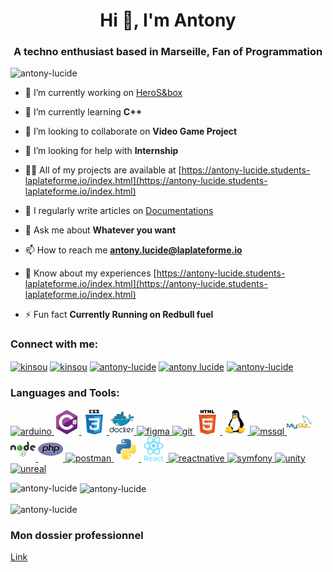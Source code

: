 <h1 align="center">Hi 👋, I'm Antony</h1>
<h3 align="center">A techno enthusiast based in Marseille, Fan of Programmation</h3>

<p align="left"> <img src="https://komarev.com/ghpvc/?username=antony-lucide&label=Profile%20views&color=0e75b6&style=flat" alt="antony-lucide" /> </p>

- 🔭 I’m currently working on [HeroS&box](NA)

- 🌱 I’m currently learning **C++**

- 👯 I’m looking to collaborate on **Video Game Project**

- 🤝 I’m looking for help with **Internship**

- 👨‍💻 All of my projects are available at [https://antony-lucide.students-laplateforme.io/index.html](https://antony-lucide.students-laplateforme.io/index.html)

- 📝 I regularly write articles on [Documentations](Documentations)

- 💬 Ask me about **Whatever you want**

- 📫 How to reach me **antony.lucide@laplateforme.io**

- 📄 Know about my experiences [https://antony-lucide.students-laplateforme.io/index.html](https://antony-lucide.students-laplateforme.io/index.html)

- ⚡ Fun fact **Currently Running on Redbull fuel**

<h3 align="left">Connect with me:</h3>
<p align="left">
<a href="https://codepen.io/kinsou" target="blank"><img align="center" src="https://raw.githubusercontent.com/rahuldkjain/github-profile-readme-generator/master/src/images/icons/Social/codepen.svg" alt="kinsou" height="30" width="40" /></a>
<a href="https://twitter.com/kinsou" target="blank"><img align="center" src="https://raw.githubusercontent.com/rahuldkjain/github-profile-readme-generator/master/src/images/icons/Social/twitter.svg" alt="kinsou" height="30" width="40" /></a>
<a href="https://linkedin.com/in/antony-lucide" target="blank"><img align="center" src="https://raw.githubusercontent.com/rahuldkjain/github-profile-readme-generator/master/src/images/icons/Social/linked-in-alt.svg" alt="antony-lucide" height="30" width="40" /></a>
<a href="https://fb.com/antony lucide" target="blank"><img align="center" src="https://raw.githubusercontent.com/rahuldkjain/github-profile-readme-generator/master/src/images/icons/Social/facebook.svg" alt="antony lucide" height="30" width="40" /></a>
<a href="https://instagram.com/antony-lucide" target="blank"><img align="center" src="https://raw.githubusercontent.com/rahuldkjain/github-profile-readme-generator/master/src/images/icons/Social/instagram.svg" alt="antony-lucide" height="30" width="40" /></a>
</p>

<h3 align="left">Languages and Tools:</h3>
<p align="left"> <a href="https://www.arduino.cc/" target="_blank" rel="noreferrer"> <img src="https://cdn.worldvectorlogo.com/logos/arduino-1.svg" alt="arduino" width="40" height="40"/> </a> <a href="https://www.w3schools.com/cs/" target="_blank" rel="noreferrer"> <img src="https://raw.githubusercontent.com/devicons/devicon/master/icons/csharp/csharp-original.svg" alt="csharp" width="40" height="40"/> </a> <a href="https://www.w3schools.com/css/" target="_blank" rel="noreferrer"> <img src="https://raw.githubusercontent.com/devicons/devicon/master/icons/css3/css3-original-wordmark.svg" alt="css3" width="40" height="40"/> </a> <a href="https://www.docker.com/" target="_blank" rel="noreferrer"> <img src="https://raw.githubusercontent.com/devicons/devicon/master/icons/docker/docker-original-wordmark.svg" alt="docker" width="40" height="40"/> </a> <a href="https://www.figma.com/" target="_blank" rel="noreferrer"> <img src="https://www.vectorlogo.zone/logos/figma/figma-icon.svg" alt="figma" width="40" height="40"/> </a> <a href="https://git-scm.com/" target="_blank" rel="noreferrer"> <img src="https://www.vectorlogo.zone/logos/git-scm/git-scm-icon.svg" alt="git" width="40" height="40"/> </a> <a href="https://www.w3.org/html/" target="_blank" rel="noreferrer"> <img src="https://raw.githubusercontent.com/devicons/devicon/master/icons/html5/html5-original-wordmark.svg" alt="html5" width="40" height="40"/> </a> <a href="https://www.linux.org/" target="_blank" rel="noreferrer"> <img src="https://raw.githubusercontent.com/devicons/devicon/master/icons/linux/linux-original.svg" alt="linux" width="40" height="40"/> </a> <a href="https://www.microsoft.com/en-us/sql-server" target="_blank" rel="noreferrer"> <img src="https://www.svgrepo.com/show/303229/microsoft-sql-server-logo.svg" alt="mssql" width="40" height="40"/> </a> <a href="https://www.mysql.com/" target="_blank" rel="noreferrer"> <img src="https://raw.githubusercontent.com/devicons/devicon/master/icons/mysql/mysql-original-wordmark.svg" alt="mysql" width="40" height="40"/> </a> <a href="https://nodejs.org" target="_blank" rel="noreferrer"> <img src="https://raw.githubusercontent.com/devicons/devicon/master/icons/nodejs/nodejs-original-wordmark.svg" alt="nodejs" width="40" height="40"/> </a> <a href="https://www.php.net" target="_blank" rel="noreferrer"> <img src="https://raw.githubusercontent.com/devicons/devicon/master/icons/php/php-original.svg" alt="php" width="40" height="40"/> </a> <a href="https://postman.com" target="_blank" rel="noreferrer"> <img src="https://www.vectorlogo.zone/logos/getpostman/getpostman-icon.svg" alt="postman" width="40" height="40"/> </a> <a href="https://www.python.org" target="_blank" rel="noreferrer"> <img src="https://raw.githubusercontent.com/devicons/devicon/master/icons/python/python-original.svg" alt="python" width="40" height="40"/> </a> <a href="https://reactjs.org/" target="_blank" rel="noreferrer"> <img src="https://raw.githubusercontent.com/devicons/devicon/master/icons/react/react-original-wordmark.svg" alt="react" width="40" height="40"/> </a> <a href="https://reactnative.dev/" target="_blank" rel="noreferrer"> <img src="https://reactnative.dev/img/header_logo.svg" alt="reactnative" width="40" height="40"/> </a> <a href="https://symfony.com" target="_blank" rel="noreferrer"> <img src="https://symfony.com/logos/symfony_black_03.svg" alt="symfony" width="40" height="40"/> </a> <a href="https://unity.com/" target="_blank" rel="noreferrer"> <img src="https://www.vectorlogo.zone/logos/unity3d/unity3d-icon.svg" alt="unity" width="40" height="40"/> </a> <a href="https://unrealengine.com/" target="_blank" rel="noreferrer"> <img src="https://raw.githubusercontent.com/kenangundogan/fontisto/036b7eca71aab1bef8e6a0518f7329f13ed62f6b/icons/svg/brand/unreal-engine.svg" alt="unreal" width="40" height="40"/> </a> </p>

<p><img align="left" src="https://github-readme-stats.vercel.app/api/top-langs?username=antony-lucide&show_icons=true&locale=en&layout=compact" alt="antony-lucide" /></p>

<p>&nbsp;<img align="center" src="https://github-readme-stats.vercel.app/api?username=antony-lucide&show_icons=true&locale=en" alt="antony-lucide" /></p>

<p><img align="center" src="https://github-readme-streak-stats.herokuapp.com/?user=antony-lucide&" alt="antony-lucide" /></p>




<h3><b>Mon dossier professionnel</b></h3>
<a href="https://github.com/antony-lucide/antony-lucide-dossiers-pros-DWWM">Link</a>



